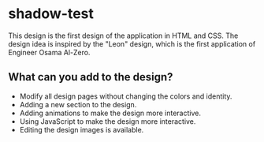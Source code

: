# shadow-test
This design is the first design of the application in HTML and CSS. The design idea is inspired by the "Leon" design, which is the first application of Engineer Osama Al-Zero.

## What can you add to the design?
<ul>
  <li>Modify all design pages without changing the colors and identity.</li>
  <li>Adding a new section to the design.</li>
  <li>Adding animations to make the design more interactive.</li>
  <li>Using JavaScript to make the design more interactive.</li>
  <li>Editing the design images is available.</li>
</ul>

